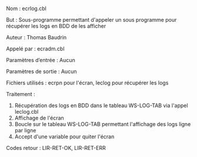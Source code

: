 Nom : ecrlog.cbl

But : Sous-programme permettant d'appeler un sous programme pour récupérer les logs en BDD de les afficher  

Auteur : Thomas Baudrin

Appelé par : ecradm.cbl

Paramètres d’entrée : Aucun

Paramètres de sortie : Aucun

Fichiers utilisés : ecrpn pour l'écran, leclog pour récupérer les logs

Traitement : 
1) Récupération des logs en BDD dans le tableau WS-LOG-TAB via l'appel leclog.cbl
2) Affichage de l'écran
3) Boucle sur le tableau WS-LOG-TAB permettant l'affichage des logs ligne par ligne
4) Accept d'une variable pour quiter l'écran

Codes retour : LIR-RET-OK, LIR-RET-ERR